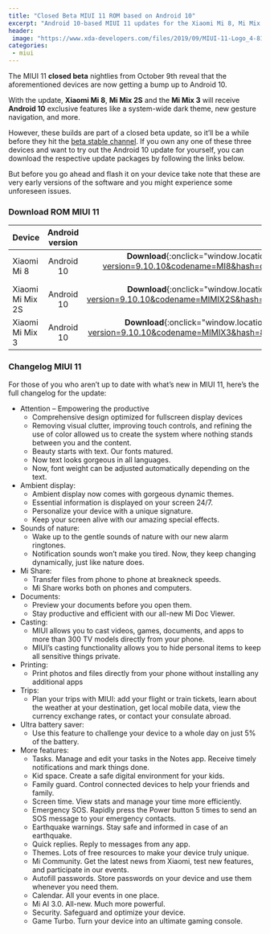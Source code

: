 ```yaml
---
title: "Closed Beta MIUI 11 ROM based on Android 10"
excerpt: "Android 10-based MIUI 11 updates for the Xiaomi Mi 8, Mi Mix 2S, and Mi Mix 3 are now in closed beta"
header:
 image: "https://www.xda-developers.com/files/2019/09/MIUI-11-Logo_4-810x298_c.jpg"
categories:
 - miui
---
```

The MIUI 11 **closed beta** nightlies from October 9th reveal that the aforementioned devices are now getting a bump up to Android 10.

With the update, **Xiaomi Mi 8**, **Mi Mix 2S** and the **Mi Mix 3** will receive **Android 10** exclusive features like a system-wide dark theme, new gesture navigation, and more.

However, these builds are part of a closed beta update, so it’ll be a while before they hit the [beta stable channel](/download-miui-11-beta-semua-tipe). If you own any one of these three devices and want to try out the Android 10 update for yourself, you can download the respective update packages by following the links below.

But before you go ahead and flash it on your device take note that these are very early versions of the software and you might experience some unforeseen issues.

### Download ROM MIUI 11

|Device|Android version|Download link .zip|
|---|:---:|---:|
|Xiaomi Mi 8|Android 10|**Download**{:onclick="window.location.href="https://mi.knoacc.org/bigota2?version=9.10.10&codename=MI8&hash=c2512408d5&android=10.0&type=zip'" target="_blank" .btn .btn--danger}|
|Xiaomi Mi Mix 2S|Android 10|**Download**{:onclick="window.location.href="https://mi.knoacc.otg/bigota2?version=9.10.10&codename=MIMIX2S&hash=00085ea9d9&android=10.0&type=zip' "target="_blank" .btn .btn--danger}|
|Xiaomi Mi Mix 3|Android 10|**Download**{:onclick="window.location.href="https://mi.knoacc.org/hugeota?version=9.10.10&codename=MIMIX3&hash=88516ec331&android=10.0&type=zip'" target="_blank" .btn .btn--danger}|

### Changelog MIUI 11

For those of you who aren’t up to date with what’s new in MIUI 11, here’s the full changelog for the update:

- Attention – Empowering the productive
  - Comprehensive design optimized for fullscreen display devices
  - Removing visual clutter, improving touch controls, and refining the use of color allowed us to create the system where nothing stands between you and the content.
  - Beauty starts with text. Our fonts matured.
  - Now text looks gorgeous in all languages.
  - Now, font weight can be adjusted automatically depending on the text.
- Ambient display:
  - Ambient display now comes with gorgeous dynamic themes.
  - Essential information is displayed on your screen 24/7.
  - Personalize your device with a unique signature.
  - Keep your screen alive with our amazing special effects.
- Sounds of nature:
  - Wake up to the gentle sounds of nature with our new alarm ringtones.
  - Notification sounds won’t make you tired. Now, they keep changing dynamically, just like nature does.
- Mi Share:
  - Transfer files from phone to phone at breakneck speeds.
  - Mi Share works both on phones and computers.
- Documents:
  - Preview your documents before you open them.
  - Stay productive and efficient with our all-new Mi Doc Viewer.
- Casting:
  - MIUI allows you to cast videos, games, documents, and apps to more than 300 TV models directly from your phone.
  - MIUI’s casting functionality allows you to hide personal items to keep all sensitive things private.
- Printing:
  - Print photos and files directly from your phone without installing any additional apps
- Trips:
  - Plan your trips with MIUI: add your flight or train tickets, learn about the weather at your destination, get local mobile data, view the currency exchange rates, or contact your consulate abroad.
- Ultra battery saver:
  - Use this feature to challenge your device to a whole day on just 5% of the battery.
- More features:
  - Tasks. Manage and edit your tasks in the Notes app. Receive timely notifications and mark things done.
  - Kid space. Create a safe digital environment for your kids.
  - Family guard. Control connected devices to help your friends and family.
  - Screen time. View stats and manage your time more efficiently.
  - Emergency SOS. Rapidly press the Power button 5 times to send an SOS message to your emergency contacts.
  - Earthquake warnings. Stay safe and informed in case of an earthquake.
  - Quick replies. Reply to messages from any app.
  - Themes. Lots of free resources to make your device truly unique.
  - Mi Community. Get the latest news from Xiaomi, test new features, and participate in our events.
  - Autofill passwords. Store passwords on your device and use them whenever you need them.
  - Calendar. All your events in one place.
  - Mi AI 3.0. All-new. Much more powerful.
  - Security. Safeguard and optimize your device.
  - Game Turbo. Turn your device into an ultimate gaming console.


